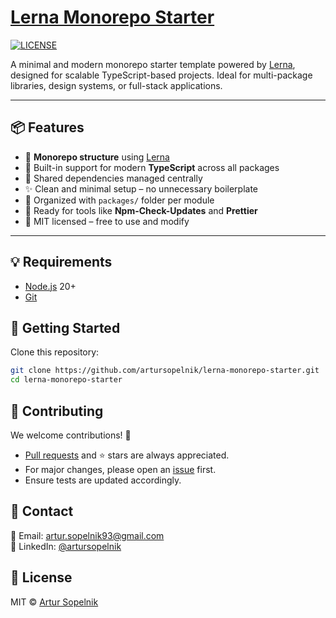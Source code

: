 # [Lerna Monorepo Starter](https://artursopelnik.github.io/lerna-monorepo-starter/)

[![LICENSE](https://img.shields.io/badge/license-MIT-lightgrey.svg)](https://github.com/artursopelnik/lerna-monorepo-starter/blob/main/LICENSE.txt)

A minimal and modern monorepo starter template powered by [Lerna](https://lerna.js.org/), designed for scalable TypeScript-based projects. Ideal for multi-package libraries, design systems, or full-stack applications.

---

## 📦 Features

- 🧱 **Monorepo structure** using [Lerna](https://lerna.js.org/)
- 🚀 Built-in support for modern **TypeScript** across all packages
- 🔄 Shared dependencies managed centrally
- ✨ Clean and minimal setup – no unnecessary boilerplate
- 📁 Organized with `packages/` folder per module
- 🔧 Ready for tools like **Npm-Check-Updates** and **Prettier**
- 📜 MIT licensed – free to use and modify

---

## 💡 Requirements

- [Node.js](https://nodejs.org/) 20+
- [Git](https://git-scm.com/)

## 🚀 Getting Started

Clone this repository:

```bash
git clone https://github.com/artursopelnik/lerna-monorepo-starter.git
cd lerna-monorepo-starter
```

## 🙌 Contributing

We welcome contributions! 🚀

- [Pull requests](https://github.com/artursopelnik/lerna-monorepo-starter/pulls) and ⭐ stars are always appreciated.
- For major changes, please open an [issue](https://github.com/artursopelnik/lerna-monorepo-starter/issues) first.
- Ensure tests are updated accordingly.

## 📩 Contact

📧 Email: [artur.sopelnik93@gmail.com](mailto:artur.sopelnik93@gmail.com)  
💼 LinkedIn: [@artursopelnik](https://www.linkedin.com/in/artur-sopelnik-b93656110/)

## 📜 License

MIT &copy; [Artur Sopelnik](https://github.com/artursopelnik/)
